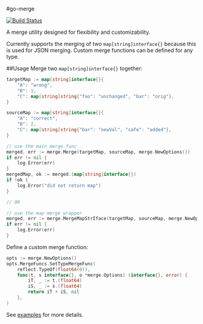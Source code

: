 #go-merge

[![Build Status](https://travis-ci.com/InVisionApp/go-merge.svg?token=KosA43m1X3ikri8JEukQ&branch=master)](https://travis-ci.com/InVisionApp/go-merge)

A merge utility designed for flexibility and customizability.

Currently supports the merging of two `map[string]interface{}` because this is used for JSON merging.
Custom merge functions can be defined for any type.

##Usage
Merge two `map[string]interface{}` together:
```go
targetMap := map[string]interface{}{
	"A": "wrong",
	"B": 1,
	"C": map[string]string{"foo": "unchanged", "bar": "orig"},
}

sourceMap := map[string]interface{}{
	"A": "correct",
	"B": 2,
	"C": map[string]string{"bar": "newVal", "safe": "added"},
}

// use the main merge func
merged, err := merge.Merge(targetMap, sourceMap, merge.NewOptions())
if err != nil {
	log.Error(err)
}
mergedMap, ok := merged.(map[string]interface{})
if !ok {
	log.Error("did not return map")
}

// OR 

// use the map merge wrapper
merged, err := merge.MergeMapStrIface(targetMap, sourceMap, merge.NewOptions())
if err != nil {
	log.Error(err)
}
```

Define a custom merge function:
```go
opts := merge.NewOptions()
opts.MergeFuncs.SetTypeMergeFunc(
	reflect.TypeOf(float64(0)),
	func(t, s interface{}, o *merge.Options) (interface{}, error) {
		iT, _ := t.(float64)
		iS, _ := s.(float64)
		return iT + iS, nil
	},
)
```
See [examples](example/main.go) for more details.
